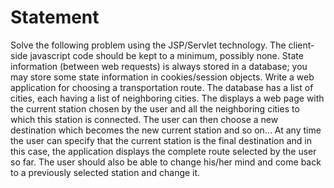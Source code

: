 # Statement
Solve the following problem using the JSP/Servlet technology. The client-side javascript code should be kept to a minimum, 
possibly none. State information (between web requests) is always stored in a database; you may store some state information 
in cookies/session objects. Write a web application for choosing a transportation route. The database has a list of cities, 
each having a list of neighboring cities. The displays a web page with the current station chosen by the user and all the 
neighboring cities to which this station is connected. The user can then choose a new destination which becomes the new 
current station and so on... At any time the user can specify that the current station is the final destination and in 
this case, the application displays the complete route selected by the user so far. The user should also be able to 
change his/her mind and come back to a previously selected station and change it. 